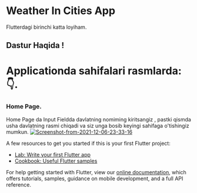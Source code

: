 # Weather In Cities App

Flutterdagi birinchi katta loyiham.

## Dastur Haqida ! 
# Applicationda sahifalari rasmlarda: 👇.

### Home Page. 
Home Page da Input Fieldda davlatning nomiming kiritsangiz , 
pastki qismda usha davlatning rasmi chiqadi va siz unga bosib keyingi sahifaga o'tishingiz mumkun.
<a href="https://ibb.co/7zz8fDL"><img src="https://i.ibb.co/599t03w/Screenshot-from-2021-12-06-23-33-16.png" alt="Screenshot-from-2021-12-06-23-33-16" border="0"></a>





A few resources to get you started if this is your first Flutter project:

- [Lab: Write your first Flutter app](https://flutter.dev/docs/get-started/codelab)
- [Cookbook: Useful Flutter samples](https://flutter.dev/docs/cookbook)

For help getting started with Flutter, view our
[online documentation](https://flutter.dev/docs), which offers tutorials,
samples, guidance on mobile development, and a full API reference.



